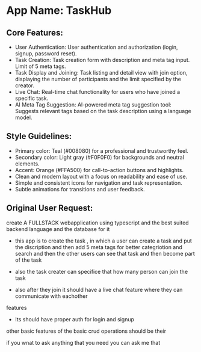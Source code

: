 # **App Name**: TaskHub

## Core Features:

- User Authentication: User authentication and authorization (login, signup, password reset).
- Task Creation: Task creation form with description and meta tag input. Limit of 5 meta tags.
- Task Display and Joining: Task listing and detail view with join option, displaying the number of participants and the limit specified by the creator.
- Live Chat: Real-time chat functionality for users who have joined a specific task.
- AI Meta Tag Suggestion: AI-powered meta tag suggestion tool: Suggests relevant tags based on the task description using a language model.

## Style Guidelines:

- Primary color: Teal (#008080) for a professional and trustworthy feel.
- Secondary color: Light gray (#F0F0F0) for backgrounds and neutral elements.
- Accent: Orange (#FFA500) for call-to-action buttons and highlights.
- Clean and modern layout with a focus on readability and ease of use.
- Simple and consistent icons for navigation and task representation.
- Subtle animations for transitions and user feedback.

## Original User Request:
create A FULLSTACK webapplication using typescript and the best suited backend language and the database for it

- this app is to create the task , in which a user can create a task and put the discription and then add 5 meta tags for better categriotion and search and then the other users can see that task and then become part of the task 

- also the task creater can specifice that how many person can join the task 
- also after they join it should have a live chat feature where they can communicate with eachother

features
- Its should have proper auth for login and signup


other basic features of the basic crud operations should be their 

if you wnat to ask anything that you need you can ask me that
  